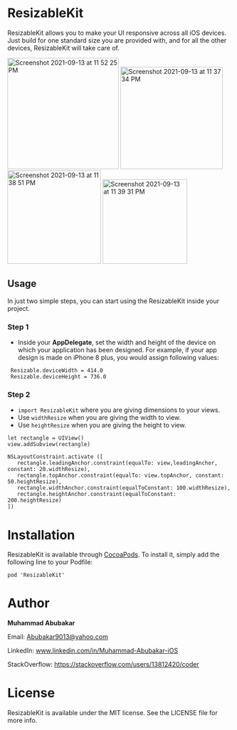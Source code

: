 # ResizableKit
ResizableKit allows you to make your UI responsive across all iOS devices. Just build for one standard size you are provided with, and for all the other devices, ResizableKit will take care of.

<img width="250" alt="Screenshot 2021-09-13 at 11 52 25 PM" src="https://user-images.githubusercontent.com/69431968/133140405-a7a65943-bb44-487e-8cfe-af18a52b832a.png">   <img width="230" alt="Screenshot 2021-09-13 at 11 37 34 PM" src="https://user-images.githubusercontent.com/69431968/133138745-f8af27db-43e8-4cbb-b88e-e37182ceba8d.png">       <img width="210" alt="Screenshot 2021-09-13 at 11 38 51 PM" src="https://user-images.githubusercontent.com/69431968/133138916-88e4510f-6f09-490c-be74-902e498893cf.png">  <img width="190" alt="Screenshot 2021-09-13 at 11 39 31 PM" src="https://user-images.githubusercontent.com/69431968/133139094-919ec1ea-97f0-46a7-8b07-419d1aced7a3.png">





## Usage
In just two simple steps, you can start using the ResizableKit inside your project.
### Step 1
* Inside your **AppDelegate**, set the width and height of the device on which your application has been designed. For example, if your app design is made on iPhone 8 plus, you would assign following values: 

```
 Resizable.deviceWidth = 414.0
 Resizable.deviceHeight = 736.0
```

### Step 2
* ```import ResizableKit``` where you are giving dimensions to your views.
* Use ```widthResize``` when you are giving the width to view.
* Use ```heightResize``` when you are giving the height to view.

```
let rectangle = UIView()
view.addSubview(rectangle)

NSLayoutConstraint.activate ([
   rectangle.leadingAnchor.constraint(equalTo: view,leadingAnchor, constant: 20.widthResize),
   rectangle.topAnchor.constraint(equalTo: view.topAnchor, constant: 50.heightResize),
   rectangle.widthAnchor.constraint(equalToConstant: 100.widthResize),
   rectangle.heightAnchor.constraint(equalToConstant: 200.heightResize)
])
```

# Installation 
ResizableKit is available through [CocoaPods](https://cocoapods.org). To install it, simply add the following line to your Podfile:

```
pod 'ResizableKit'
```
# Author
**Muhammad Abubakar**

Email: Abubakar9013@yahoo.com

LinkedIn: www.linkedin.com/in/Muhammad-Abubakar-iOS

StackOverflow: https://stackoverflow.com/users/13812420/coder

# License
ResizableKit is available under the MIT license. See the LICENSE file for more info.
